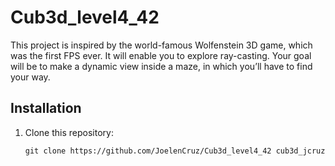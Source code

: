 # Cub3d_level4_42
This project is inspired by the world-famous Wolfenstein 3D game, which was the first FPS ever. It will enable you to explore ray-casting. Your goal will be to
make a dynamic view inside a maze, in which you’ll have to find your way.

## Installation

1. Clone this repository:  
   ```
   git clone https://github.com/JoelenCruz/Cub3d_level4_42 cub3d_jcruz
   ```

   
